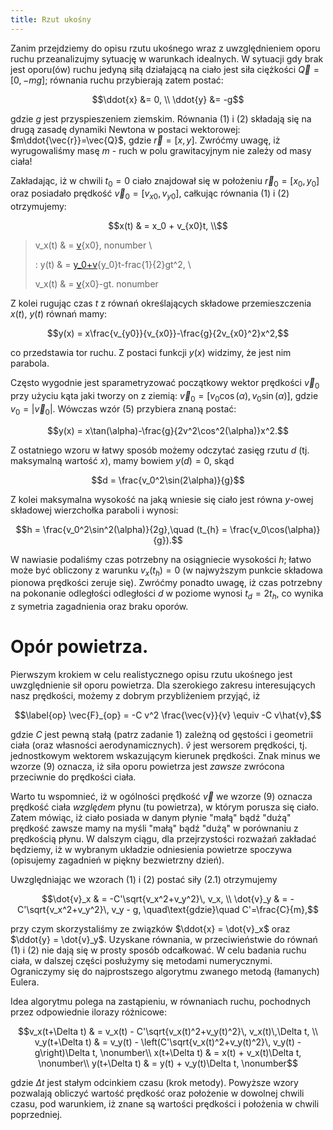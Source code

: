```yaml
---
title: Rzut ukośny
---
```


Zanim przejdziemy do opisu rzutu ukośnego wraz z uwzględnieniem oporu
ruchu przeanalizujmy sytuację w warunkach idealnych. W sytuacji gdy brak
jest oporu(ów) ruchu jedyną siłą działającą na ciało jest siła ciężkości
$\vec{Q} = [0,-mg]$; równania ruchu przybierają zatem postać:

$$\ddot{x} &= 0, \\
\ddot{y} &= -g$$

gdzie $g$ jest przyspieszeniem ziemskim. Równania (1) i (2) składają się
na drugą zasadę dynamiki Newtona w postaci wektorowej:
$m\ddot{\vec{r}}=\vec{Q}$, gdzie $\vec{r}=[x,y]$. Zwróćmy uwagę, iż
wyrugowaliśmy masę $m$ - ruch w polu grawitacyjnym nie zależy od masy
ciała!

Zakładając, iż w chwili $t_0=0$ ciało znajdował się w położeniu
$\vec{r}_0=[x_0,y_0]$ oraz posiadało prędkość
$\vec{v}_0=[v_{x0},v_{y0}]$, całkując równania (1) i (2) otrzymujemy:

$$x(t) & =  x_0 + v_{x0}t, \\$$

> v\_x(t) & = [v](){x0}, nonumber \\
>
> :   y(t) & = [y\_0+v](){y\_0}t-frac{1}{2}gt\^2, \\
>
> v\_x(t) & = [v](){x0}-gt. nonumber

Z kolei rugując czas $t$ z równań określających składowe przemieszczenia
$x(t)$, $y(t)$ równań mamy:

$$y(x) = x\frac{v_{y0}}{v_{x0}}-\frac{g}{2v_{x0}^2}x^2,$$

co przedstawia tor ruchu. Z postaci funkcji $y(x)$ widzimy, że jest nim
parabola.

Często wygodnie jest sparametryzować początkowy wektor prędkości
$\vec{v}_0$ przy użyciu kąta jaki tworzy on z ziemią:
$\vec{v}_0 = [v_0\cos(\alpha),v_0\sin(\alpha)]$, gdzie
$v_0 = |\vec{v}_0|$. Wówczas wzór (5) przybiera znaną postać:

$$y(x) = x\tan(\alpha)-\frac{g}{2v^2\cos^2(\alpha)}x^2.$$

Z ostatniego wzoru w łatwy sposób możemy odczytać zasięg rzutu $d$ (tj.
maksymalną wartość $x$), mamy bowiem $y(d)=0$, skąd

$$d = \frac{v_0^2\sin(2\alpha)}{g}$$

Z kolei maksymalna wysokość na jaką wniesie się ciało jest równa
$y$-owej składowej wierzchołka paraboli i wynosi:

$$h = \frac{v_0^2\sin^2(\alpha)}{2g},\quad (t_{h} = \frac{v_0\cos(\alpha)}{g}).$$

W nawiasie podaliśmy czas potrzebny na osiągniecie wysokości $h$; łatwo
może być obliczony z warunku $v_x(t_{h})=0$ (w najwyższym punkcie
składowa pionowa prędkości zeruje się). Zwróćmy ponadto uwagę, iż czas
potrzebny na pokonanie odległości odległości $d$ w poziome wynosi
$t_{d}=2t_{h}$, co wynika z symetria zagadnienia oraz braku oporów.

Opór powietrza.
===============

Pierwszym krokiem w celu realistycznego opisu rzutu ukośnego jest
uwzględnienie sił oporu powietrza. Dla szerokiego zakresu interesujących
nasz prędkości, możemy z dobrym przybliżeniem przyjąć, iż

$$\label{op}
\vec{F}_{op} = -C v^2 \frac{\vec{v}}{v} \equiv -C v\hat{v},$$

gdzie $C$ jest pewną stałą (patrz zadanie 1) zależną od gęstości i
geometrii ciała (oraz własności aerodynamicznych). $\hat{v}$ jest
wersorem prędkości, tj. jednostkowym wektorem wskazującym kierunek
prędkości. Znak minus we wzorze (9) oznacza, iż siła oporu powietrza
jest *zawsze* zwrócona przeciwnie do prędkości ciała.

Warto tu wspomnieć, iż w ogólności prędkość $\vec{v}$ we wzorze (9)
oznacza prędkość ciała *względem* płynu (tu powietrza), w którym porusza
się ciało. Zatem mówiąc, iż ciało posiada w danym płynie "małą" bądź
"dużą" prędkość zawsze mamy na myśli "małą" bądź "dużą" w porównaniu z
prędkością płynu. W dalszym ciągu, dla przejrzystości rozważań zakładać
będziemy, iż w wybranym układzie odniesienia powietrze spoczywa
(opisujemy zagadnień w piękny bezwietrzny dzień).

Uwzględniając we wzorach (1) i (2) postać siły (2.1) otrzymujemy

$$\dot{v}_x & =  -C'\sqrt{v_x^2+v_y^2}\, v_x, \\
\dot{v}_y & =  -C'\sqrt{v_x^2+v_y^2}\, v_y - g, \quad\text{gdzie}\quad C'=\frac{C}{m},$$

przy czym skorzystaliśmy ze związków $\ddot{x} = \dot{v}_x$ oraz
$\ddot{y} = \dot{v}_y$. Uzyskane równania, w przeciwieństwie do równań
(1) i (2) nie dają się w prosty sposób odcałkować. W celu badania ruchu
ciała, w dalszej części posłużymy się metodami numerycznymi. Ograniczymy
się do najprostszego algorytmu zwanego metodą (łamanych) Eulera.

Idea algorytmu polega na zastąpieniu, w równaniach ruchu, pochodnych
przez odpowiednie ilorazy różnicowe:

$$v_x(t+\Delta t) & =  v_x(t) - C'\sqrt{v_x(t)^2+v_y(t)^2}\, v_x(t)\,\Delta t, \\
v_y(t+\Delta t) & =  v_y(t) - \left(C'\sqrt{v_x(t)^2+v_y(t)^2}\, v_y(t) - g\right)\Delta t, \nonumber\\
  x(t+\Delta t) & =  x(t) + v_x(t)\Delta t, \nonumber\\
  y(t+\Delta t) & =  y(t) + v_y(t)\Delta t, \nonumber$$

gdzie $\Delta t$ jest stałym odcinkiem czasu (krok metody). Powyższe
wzory pozwalają obliczyć wartość prędkość oraz położenie w dowolnej
chwili czasu, pod warunkiem, iż znane są wartości prędkości i położenia
w chwili poprzedniej.
